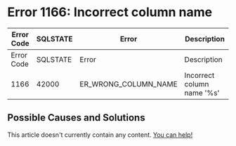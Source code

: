 
# Error 1166: Incorrect column name


| Error Code | SQLSTATE | Error | Description |
| --- | --- | --- | --- |
| Error Code | SQLSTATE | Error | Description |
| 1166 | 42000 | ER_WRONG_COLUMN_NAME | Incorrect column name '%s' |




## Possible Causes and Solutions


This article doesn't currently contain any content. [You can help!](/kb/en/writing-and-editing-knowledge-base-articles/)

